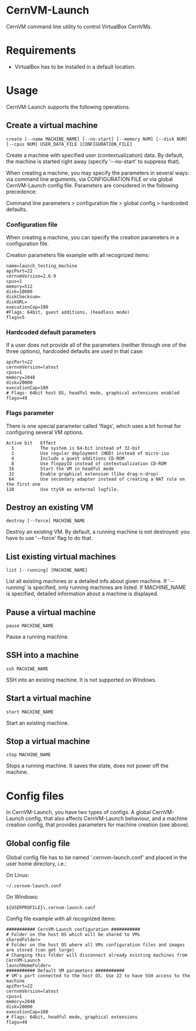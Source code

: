 CernVM-Launch
=============

CernVM command line utility to control VirtualBox CernVMs.

Requirements
============

- VirtualBox has to be installed in a default location.

Usage
=====

CernVM-Launch supports the following operations.


Create a virtual machine
------------------------

	create [--name MACHINE_NAME] [--no-start] [--memory NUM] [--disk NUM] [--cpus NUM] USER_DATA_FILE [CONFIGURATION_FILE]
		
Create a machine with specified user (contextualization) data. By default, the machine is started right away (specify '\-\-no-start' to suppress that).

When creating a machine, you may specify the parameters in several ways: via command line arguments, via CONFIGURATION FILE or via global CernVM-Launch config file. Parameters are considered in the following precedence: 

Command line parameters > configuration file > global config > hardcoded defaults.

### Configuration file
When creating a machine, you can specify the creation parameters in a configuration file.

Creation parameters file example with all recognized items:

    name=launch_testing_machine
    apiPort=22
    cernvmVersion=2.6-9
    cpus=1
    memory=512
    disk=10000
    diskChecksum=
    diskURL=
    executionCap=100
    #Flags: 64bit, guest additions, (headless mode)
    flags=5


### Hardcoded default parameters
If a user does not provide all of the parameters (neither through one of the three options), hardcoded defaults are used in that case:

    apiPort=22
    cernvmVersion=latest
    cpus=1
    memory=2048
    disk=20000
    executionCap=100
    # Flags: 64bit host OS, headful mode, graphical extensions enabled
    flags=49


### Flags parameter
There is one special parameter called 'flags', which uses a bit format for configuring several VM options.

    Active bit   Effect
      1          The system is 64-bit instead of 32-bit
      2          Use regular deployment (HDD) instead of micro-iso
      4          Include a guest additions CD-ROM
      8          Use floppyIO instead of contextualization CD-ROM
     16          Start the VM in headful mode
     32          Enable graphical extension (like drag-n-drop)
     64          Use secondary adapter instead of creating a NAT rule on the first one
    128          Use ttyS0 as external logfile.



Destroy an existing VM
-----------------------

	destroy [--force] MACHINE_NAME
	
Destroy an existing VM. By default, a running machine is not destroyed: you have to use '\-\-force' flag to do that.
	
List existing virtual machines
------------------------------

	list [--running] [MACHINE_NAME]
	
List all existing machines or a detailed info about given machine.
If '\-\-running' is specified, only running machines are listed.
If MACHINE_NAME is specified, detailed information about a machine is displayed.
	
Pause a virtual machine
-----------------------

	pause MACHINE_NAME
	
Pause a running machine.
	
SSH into a machine
------------------

	ssh MACHINE_NAME
	
SSH into an existing machine. It is not supported on Windows.
	
Start a virtual machine
-----------------------

	start MACHINE_NAME
	
Start an existing machine.

Stop a virtual machine
----------------------

	stop MACHINE_NAME
	
Stops a running machine. It saves the state, does not power off the machine.


Config files
============

In CernVM-Launch, you have two types of configs. A global CernVM-Launch config, that also affects CernVM-Launch behaviour, and a machine creation config, that provides parameters for machine creation (see above).


Global config file
------------------

Global config file has to be named '.cernvm-launch.conf' and placed in the user home directory, i.e.:

On Linux:

    ~/.cernvm-launch.conf
On Windows:
    
    ${USERPROFILE}\.cernvm-launch.conf

Config file example with all recognized items:

    ########### CernVM-Launch configuration ###########
    # Folder on the host OS which will be shared to VMs
    sharedFolder=
    # Folder on the host OS where all VMs configuration files and images are stored (can get large)
    # Changing this folder will disconnect already existing machines from CernVM-Launch
    launchHomeFolder=
    ########### Default VM parameters ###########
    # VM's port connected to the host OS. Use 22 to have SSH access to the machine
    apiPort=22
    cernvmVersion=latest
    cpus=1
    memory=2048
    disk=20000
    executionCap=100
    # Flags: 64bit, headful mode, graphical extensions
    flags=49
